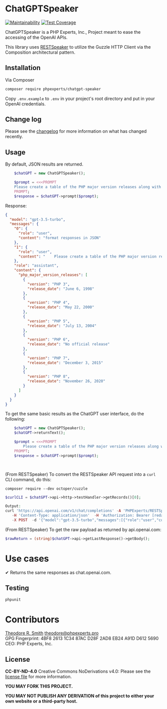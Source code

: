 # ChatGPTSpeaker

[![Maintainability](https://api.codeclimate.com/v1/badges/ba05b5ebfa6bb211619e/maintainability)](https://codeclimate.com/github/phpexpertsinc/RESTSpeaker/maintainability)
[![Test Coverage](https://api.codeclimate.com/v1/badges/ba05b5ebfa6bb211619e/test_coverage)](https://codeclimate.com/github/phpexpertsinc/RESTSpeaker/test_coverage)

ChatGPTSpeaker is a PHP Experts, Inc., Project meant to ease the accessing of the OpenAI APIs.

This library uses [RESTSpeaker](https://packagist.org/package/phpexperts/rest-speaker)
to utilize the Guzzle HTTP Client via the Composition architectural pattern.

## Installation

Via Composer

```bash
composer require phpexperts/chatgpt-speaker
```

Copy `.env.example` to `.env` in your project's root directory and put in your OpenAI credentials.


## Change log

Please see the [changelog](CHANGELOG.md) for more information on what has changed recently.

## Usage

By default, JSON results are returned.

```php
    $chatGPT = new ChatGPTSpeaker();

    $prompt = <<<PROMPT
    Please create a table of the PHP major version releases along with the date of release.
    PROMPT;
    $response = $chatGPT->prompt($prompt);
```

Response:
```JSON
{
  "model": "gpt-3.5-turbo",
  "messages": {
    "0": {
      "role": "user",
      "content": "format responses in JSON"
    },
    "1": {
      "role": "user",
      "content": "    Please create a table of the PHP major version releases along with the date of release."
    },
    "role": "assistant",
    "content": {
      "php_major_version_releases": [
        {
          "version": "PHP 3",
          "release_date": "June 6, 1998"
        },
        {
          "version": "PHP 4",
          "release_date": "May 22, 2000"
        },
        {
          "version": "PHP 5",
          "release_date": "July 13, 2004"
        },
        {
          "version": "PHP 6",
          "release_date": "No official release"
        },
        {
          "version": "PHP 7",
          "release_date": "December 3, 2015"
        },
        {
          "version": "PHP 8",
          "release_date": "November 26, 2020"
        }
      ]
    }
  }
}

```
To get the same basic results as the ChatGPT user interface, do the following:

```php
    $chatGPT = new ChatGPTSpeaker();
    $chatGPT->returnText();

    $prompt = <<<PROMPT
        Please create a table of the PHP major version releases along with the date of release.
    PROMPT;
    $response = $chatGPT->prompt($prompt);

 
```

(From RESTSpeaker) To convert the RESTSpeaker API request into a `curl` CLI command, do this:

```shell
composer require --dev octoper/cuzzle
```
```php
$curlCLI = $chatGPT->api->http->testHandler->getRecords()[0];

Output: 
curl 'https://api.openai.com/v1/chat/completions' -A 'PHPExperts/RESTSpeaker-2.4 (PHP 8.3.3)' \
   -H 'Content-Type: application/json'  -H 'Authorization: Bearer [redacted]' \ 
   -X POST  -d '{"model":"gpt-3.5-turbo","messages":[{"role":"user","content":"Say 'Hello, World!'."}]}'
```

(From RESTSpeaker) To get the raw payload as returned by api.openai.com:

```php
$rawReturn = (string)$chatGPT->api->getLastResponse()->getBody();
```

# Use cases

 ✔ Returns the same responses as chat.openai.com.

## Testing

```bash
phpunit
```

# Contributors

[Theodore R. Smith](https://www.phpexperts.pro/]) <theodore@phpexperts.pro>  
GPG Fingerprint: 4BF8 2613 1C34 87AC D28F  2AD8 EB24 A91D D612 5690  
CEO: PHP Experts, Inc.

## License

**CC-BY-ND-4.0**
Creative Commons NoDerivations v4.0: Please see the [license file](LICENSE) for more information.

**YOU MAY FORK THIS PROJECT.**

**YOU MAY NOT PUBLISH ANY DERIVATION of this project to either your own website or a third-party host.**


